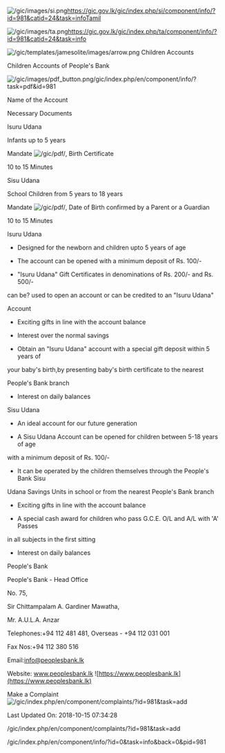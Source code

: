 <!-- Source: https://gic.gov.lk/gic/index.php/en/component/info/?id=981&catid=24&task=info -->

![/gic/images/si.png](/gic/images/si.png)https://gic.gov.lk/gic/index.php/si/component/info/?id=981&catid=24&task=infoTamil

![/gic/images/ta.png](/gic/images/ta.png)https://gic.gov.lk/gic/index.php/ta/component/info/?id=981&catid=24&task=info

![/gic/templates/jamesolite/images/arrow.png](/gic/templates/jamesolite/images/arrow.png) Children Accounts

Children Accounts of People's Bank

![/gic/images/pdf_button.png](/gic/images/pdf_button.png)/gic/index.php/en/component/info/?task=pdf&id=981

Name of the Account

Necessary Documents

Isuru Udana

Infants up to 5 years

Mandate ![/gic/pdf/](/gic/pdf/), Birth Certificate

10 to 15 Minutes

Sisu Udana

School Children from 5 years to 18 years

Mandate ![/gic/pdf/](/gic/pdf/), Date of Birth confirmed by a Parent or a Guardian

10 to 15 Minutes

Isuru Udana

 * Designed for the newborn and children upto 5 years of age

 * The account can be opened with a minimum deposit of Rs. 100/-

 * "Isuru Udana" Gift Certificates in denominations of Rs. 200/- and Rs. 500/-

 can be? used to open an account or can be credited to an "Isuru Udana"

 Account

 * Exciting gifts in line with the account balance

 * Interest over the normal savings

 * Obtain an "Isuru Udana" account with a special gift deposit within 5 years of

 your baby's birth,by presenting baby's birth certificate to the nearest

 People's Bank branch

 * Interest on daily balances

Sisu Udana

 * An ideal account for our future generation

 * A Sisu Udana Account can be opened for children between 5-18 years of age

 with a minimum deposit of Rs. 100/-

 * It can be operated by the children themselves through the People's Bank Sisu

 Udana Savings Units in school or from the nearest People's Bank branch

 * Exciting gifts in line with the account balance

 * A special cash award for children who pass G.C.E. O/L and A/L with 'A' Passes

 in all subjects in the first sitting

 * Interest on daily balances

People's Bank

People's Bank - Head Office

No. 75,

Sir Chittampalam A. Gardiner Mawatha,

Mr. A.U.L.A. Anzar

Telephones:+94 112 481 481, Overseas - +94 112 031 001

Fax Nos:+94 112 380 516

Email:info@peoplesbank.lk

Website: www.peoplesbank.lk ![https://www.peoplesbank.lk](https://www.peoplesbank.lk)

Make a Complaint ![/gic/index.php/en/component/complaints/?id=981&task=add](/gic/index.php/en/component/complaints/?id=981&task=add)

Last Updated On: 2018-10-15 07:34:28

/gic/index.php/en/component/complaints/?id=981&task=add

/gic/index.php/en/component/info/?id=0&task=info&back=0&pid=981